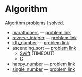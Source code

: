 # Algorithm

Algorithm problems I solved.

* [marathoners][marathoners] — [problem link][marathoners_problem]
* [reverse_integer][reverse_integer] — [problem link][reverse_integer_problem]
* [kth_number][kth_number] — [problem link][kth_number_problem]
* ascending_sort — [problem link][ascending_sort_problem]
    * [Swift][ascending_sort_swift] (TIMEOUT)
    * [C][ascending_sort_c]
* [happy_number][happy_number] — [problem link][happy_number_problem]
* [single_number][single_number] — [problem link][single_number_problem]


[marathoners]: https://github.com/seizze/algorithm/blob/master/marathoners/marathoners/main.swift
[marathoners_problem]: https://programmers.co.kr/learn/courses/30/lessons/42576
[reverse_integer]: https://github.com/seizze/algorithm/blob/master/reverse_integer/reverse_integer/Solution.swift
[reverse_integer_problem]: https://leetcode.com/problems/reverse-integer/
[kth_number]: https://github.com/seizze/algorithm/blob/master/kth_number/kth_number/main.swift
[kth_number_problem]: https://programmers.co.kr/learn/courses/30/lessons/42748?language=swift
[ascending_sort_swift]: https://github.com/seizze/algorithm/blob/master/ascending_sort/ascending_sort/main.swift
[ascending_sort_c]: https://github.com/seizze/algorithm/blob/master/ascending_sort_c/ascending_sort_c/main.c
[ascending_sort_problem]:https://www.acmicpc.net/problem/10989
[happy_number]: https://github.com/seizze/algorithm/blob/master/happy_number/happy_number/main.swift
[happy_number_problem]: https://leetcode.com/problems/happy-number/
[single_number]: https://github.com/seizze/algorithm/blob/master/single_number/single_number/main.swift
[single_number_problem]: https://leetcode.com/problems/single-number/


